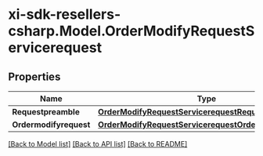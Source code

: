 # xi-sdk-resellers-csharp.Model.OrderModifyRequestServicerequest

## Properties

Name | Type | Description | Notes
------------ | ------------- | ------------- | -------------
**Requestpreamble** | [**OrderModifyRequestServicerequestRequestpreamble**](OrderModifyRequestServicerequestRequestpreamble.md) |  | [optional] 
**Ordermodifyrequest** | [**OrderModifyRequestServicerequestOrdermodifyrequest**](OrderModifyRequestServicerequestOrdermodifyrequest.md) |  | [optional] 

[[Back to Model list]](../README.md#documentation-for-models) [[Back to API list]](../README.md#documentation-for-api-endpoints) [[Back to README]](../README.md)


